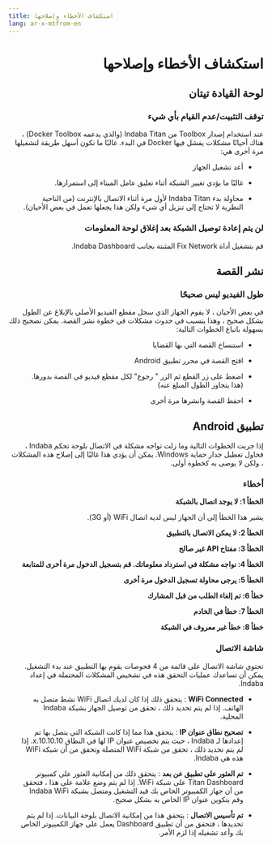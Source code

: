 ```yaml
---
title: استكشاف الأخطاء وإصلاحها
lang: ar-x-mtfrom-en
---
```

<h1 style=";text-align:right;direction:rtl"> استكشاف الأخطاء وإصلاحها </h1> 

<h2 style=";text-align:right;direction:rtl"> لوحة القيادة تيتان </h2> 

<h3 style=";text-align:right;direction:rtl"> توقف التثبيت/عدم القيام بأي شيء </h3> 

<p style=";text-align:right;direction:rtl"> عند استخدام إصدار <span class="code">Toolbox</span> من Indaba Titan (والذي يدعمه Docker Toolbox) ، هناك أحيانًا مشكلات يفشل فيها Docker في البدء. غالبًا ما تكون أسهل طريقة لتشغيلها مرة أخرى هي: </p> 

<ul style=";text-align:right;direction:rtl"><li style=";text-align:right;direction:rtl"> أعد تشغيل الجهاز </li></ul> 
<ul style=";text-align:right;direction:rtl"><li style=";text-align:right;direction:rtl"> غالبًا ما يؤدي تغيير الشبكة أثناء تعليق عامل الميناء إلى استمرارها. </li></ul> 
<ul style=";text-align:right;direction:rtl"><li style=";text-align:right;direction:rtl"> محاولة بدء Indaba Titan لأول مرة أثناء الاتصال بالإنترنت (من الناحية النظرية لا تحتاج إلى تنزيل أي شيء ولكن هذا يجعلها تعمل في بعض الأحيان). </li></ul> 

<h3 style=";text-align:right;direction:rtl"> لن يتم إعادة توصيل الشبكة بعد إغلاق لوحة المعلومات </h3> 

<p style=";text-align:right;direction:rtl"> قم بتشغيل أداة <span class="code">Fix Network</span> المثبتة بجانب Indaba Dashboard. </p> 

<h2 style=";text-align:right;direction:rtl"> نشر القصة </h2> 

<h3 style=";text-align:right;direction:rtl"> طول الفيديو ليس صحيحًا </h3> 

<p style=";text-align:right;direction:rtl"> في بعض الأحيان ، لا يقوم الجهاز الذي سجل مقطع الفيديو الأصلي بالإبلاغ عن الطول بشكل صحيح ، وهذا يتسبب في حدوث مشكلات في خطوة نشر القصة. يمكن تصحيح ذلك بسهولة باتباع الخطوات التالية: </p> 

<ul style=";text-align:right;direction:rtl"><li style=";text-align:right;direction:rtl"> استنساخ القصة التي بها القضايا </li></ul> 
<ul style=";text-align:right;direction:rtl"><li style=";text-align:right;direction:rtl"> افتح القصة في محرر تطبيق Android </li></ul> 
<ul style=";text-align:right;direction:rtl"><li style=";text-align:right;direction:rtl"> اضغط على زر <span class="code">القطع</span> ثم الزر &quot; <span class="code">رجوع&quot;</span> لكل مقطع فيديو في القصة بدورها. (هذا يتجاوز الطول المبلغ عنه) </li></ul> 
<ul style=";text-align:right;direction:rtl"><li style=";text-align:right;direction:rtl"> احفظ القصة وانشرها مرة أخرى </li></ul> 

<h2 style=";text-align:right;direction:rtl"> تطبيق Android </h2> 

<p style=";text-align:right;direction:rtl"> إذا جربت الخطوات التالية وما زلت تواجه مشكلة في الاتصال بلوحة تحكم Indaba ، فحاول تعطيل جدار حماية Windows. يمكن أن يؤدي هذا غالبًا إلى إصلاح هذه المشكلات ، ولكن لا يوصى به كخطوة أولى. </p> 

<h3 style=";text-align:right;direction:rtl"> أخطاء </h3> 

<p style=";text-align:right;direction:rtl"> <strong>الخطأ 1: لا يوجد اتصال بالشبكة</strong> </p> 
<p style=";text-align:right;direction:rtl"> يشير هذا الخطأ إلى أن الجهاز ليس لديه اتصال WiFi (أو 3G). </p> 

<p style=";text-align:right;direction:rtl"> <strong>الخطأ 2: لا يمكن الاتصال بالتطبيق</strong> </p> 

<p style=";text-align:right;direction:rtl"> <strong>الخطأ 3: مفتاح API غير صالح</strong> </p> 

<p style=";text-align:right;direction:rtl"> <strong>الخطأ 4: نواجه مشكلة في استرداد معلوماتك. قم بتسجيل الدخول مرة أخرى للمتابعة</strong> </p> 

<p style=";text-align:right;direction:rtl"> <strong>الخطأ 5: يرجى محاولة تسجيل الدخول مرة أخرى</strong> </p> 

<p style=";text-align:right;direction:rtl"> <strong>خطأ 6: تم إلغاء الطلب من قبل المشارك</strong> </p> 

<p style=";text-align:right;direction:rtl"> <strong>الخطأ 7: خطأ في الخادم</strong> </p> 

<p style=";text-align:right;direction:rtl"> <strong>خطأ 8: خطأ غير معروف في الشبكة</strong> </p> 

<h3 style=";text-align:right;direction:rtl"> شاشة الاتصال </h3> 

<p style=";text-align:right;direction:rtl"> تحتوي شاشة الاتصال على قائمة من 4 فحوصات يقوم بها التطبيق عند بدء التشغيل. يمكن أن تساعدك عمليات التحقق هذه في تشخيص المشكلات المحتملة في إعداد Indaba. </p> 

<ul style=";text-align:right;direction:rtl"><li style=";text-align:right;direction:rtl"> <strong>WiFi Connected</strong> : يتحقق ذلك إذا كان لديك اتصال WiFi نشط متصل به الهاتف. إذا لم يتم تحديد ذلك ، تحقق من توصيل الجهاز بشبكة Indaba المحلية. </li></ul> 
<ul style=";text-align:right;direction:rtl"><li style=";text-align:right;direction:rtl"> <strong>تصحيح نطاق عنوان IP</strong> : يتحقق هذا مما إذا كانت الشبكة التي يتصل بها تم إعدادها لـ Indaba ، حيث يتم تخصيص عنوان IP لها في النطاق 10.10.10.x. إذا لم يتم تحديد ذلك ، تحقق من شبكة WiFi المتصلة وتحقق من أن شبكة WiFi هذه هي Indaba. </li></ul> 
<ul style=";text-align:right;direction:rtl"><li style=";text-align:right;direction:rtl"> <strong>تم العثور على تطبيق عن بعد</strong> : يتحقق ذلك من إمكانية العثور على كمبيوتر Titan Dashboard على شبكة WiFi. إذا لم يتم وضع علامة على هذا ، فتحقق من أن جهاز الكمبيوتر الخاص بك قيد التشغيل ومتصل بشبكة Indaba WiFi وقم بتكوين عنوان IP الخاص به بشكل صحيح. </li></ul> 
<ul style=";text-align:right;direction:rtl"><li style=";text-align:right;direction:rtl"> <strong>تم تأسيس الاتصال</strong> : يتحقق هذا من إمكانية الاتصال بلوحة البيانات. إذا لم يتم تحديدها ، فتحقق من أن تطبيق Dashboard يعمل على جهاز الكمبيوتر الخاص بك وأعد تشغيله إذا لزم الأمر. </li></ul> 

